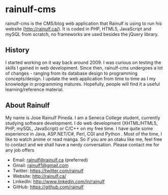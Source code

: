 rainulf-cms
===========
rainulf-cms is the CMS/blog web application that Rainulf is using to run his website (http://rainulf.ca/). 
It is coded in PHP, HTML5, JavaScript and mySQL from scratch, no frameworks are used besides the jQuery library.

History
-------
I started working on it way back around 2009. I was curious on testing the skills I gained in web development. 
Since then, rainulf-cms undergoes a lot of changes - ranging from its database design to programming concepts/design. 
I update the web application from time to time as I my knowledge in programming matures. Hopefully, people will find 
it a useful learning/reference material.

About Rainulf
-------------
My name is Jose Rainulf Pineda. I am a Seneca College student, currently studying software development. I do 
web development (XHTML/HTML5, PHP, mySQL, JavaScript) or C/C++ on my free time. I have quite some experience in Java, 
ASP.NET/C#, Perl, CGI and Python . Most of the time, I like to watch anime or read manga. So if you are an otaku like me, 
feel free to contact and we shall have a nerdy conversation. Please contact me for any job offers

* Email: rainulf@rainulf.ca (preferred)
* Gmail: rainulf1@gmail.com
* Twitter: https://twitter.com/rainulf
* Website: http://rainulf.ca/
* LinkedIn: http://www.linkedin.com/in/rainulf
* GitHub: https://github.com/rainulf